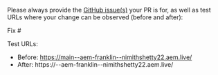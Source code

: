 Please always provide the [GitHub issue(s)](../issues) your PR is for, as well as test URLs where your change can be observed (before and after):

Fix #<gh-issue-id>

Test URLs:
- Before: https://main--aem-franklin--nimithshetty22.aem.live/
- After: https://<branch>--aem-franklin--nimithshetty22.aem.live/
